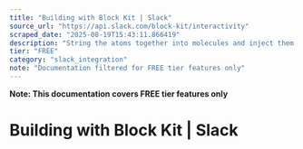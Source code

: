 ```yaml
---
title: "Building with Block Kit | Slack"
source_url: "https://api.slack.com/block-kit/interactivity"
scraped_date: "2025-08-19T15:43:11.866419"
description: "String the atoms together into molecules and inject them into messages and modals."
tier: "FREE"
category: "slack_integration"
note: "Documentation filtered for FREE tier features only"
---
```

**Note: This documentation covers FREE tier features only**

# Building with Block Kit | Slack

